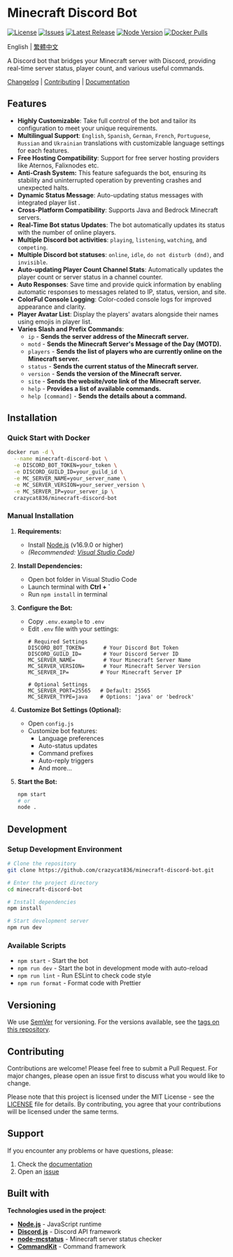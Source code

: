 # Minecraft Discord Bot

[![License](https://img.shields.io/github/license/crazycat836/minecraft-discord-bot?style=for-the-badge&color=5D6D7E)](LICENSE)
[![Issues](https://img.shields.io/github/issues/crazycat836/minecraft-discord-bot?style=for-the-badge&color=5D6D7E)](https://github.com/crazycat836/minecraft-discord-bot/issues)
[![Latest Release](https://img.shields.io/github/v/release/crazycat836/minecraft-discord-bot?style=for-the-badge&color=5D6D7E)](https://github.com/crazycat836/minecraft-discord-bot/releases)
[![Node Version](https://img.shields.io/node/v/minecraft-discord-bot?style=for-the-badge&color=5D6D7E)](package.json)
[![Docker Pulls](https://img.shields.io/docker/pulls/crazycat836/minecraft-discord-bot?style=for-the-badge&color=5D6D7E)](https://hub.docker.com/r/crazycat836/minecraft-discord-bot)

English | [繁體中文](README_zh-TW.md)

A Discord bot that bridges your Minecraft server with Discord, providing real-time server status, player count, and various useful commands.

[Changelog](CHANGELOG.md) | [Contributing](CONTRIBUTING.md) | [Documentation]()

## Features

- **Highly Customizable**: Take full control of the bot and tailor its configuration to meet your unique requirements.
- **Multilingual Support**: `English`, `Spanish`, `German`, `French`, `Portuguese`, `Russian` and `Ukrainian` translations with customizable language settings for each features.
- **Free Hosting Compatibility**: Support for free server hosting providers like Aternos, Falixnodes etc.
- **Anti-Crash System:** This feature safeguards the bot, ensuring its stability and uninterrupted operation by preventing crashes and unexpected halts.
- **Dynamic Status Message**: Auto-updating status messages with integrated player list .
- **Cross-Platform Compatibility**: Supports Java and Bedrock Minecraft servers.
- **Real-Time Bot status Updates**: The bot automatically updates its status with the number of online players.
- **Multiple Discord bot activities**: `playing`, `listening`, `watching`, and `competing`.
- **Multiple Discord bot statuses**: `online`, `idle`, `do not disturb (dnd)`, and `invisible`.
- **Auto-updating Player Count Channel Stats**: Automatically updates the player count or server status in a channel counter.
- **Auto Responses**: Save time and provide quick information by enabling automatic responses to messages related to IP, status, version, and site.
- **ColorFul Console Logging**: Color-coded console logs for improved appearance and clarity.
- **Player Avatar List**: Display the players' avatars alongside their names using emojis in player list.
- **Varies Slash and Prefix Commands**:
  - `ip` - **Sends the server address of the Minecraft server.**
  - `motd` - **Sends the Minecraft Server's Message of the Day (MOTD).**
  - `players` - **Sends the list of players who are currently online on the Minecraft server.**
  - `status` - **Sends the current status of the Minecraft server.**
  - `version` - **Sends the version of the Minecraft server.**
  - `site` - **Sends the website/vote link of the Minecraft server.**
  - `help` - **Provides a list of available commands.**
  - `help [command]` - **Sends the details about a command.**

## Installation

### Quick Start with Docker

```bash
docker run -d \
  --name minecraft-discord-bot \
  -e DISCORD_BOT_TOKEN=your_token \
  -e DISCORD_GUILD_ID=your_guild_id \
  -e MC_SERVER_NAME=your_server_name \
  -e MC_SERVER_VERSION=your_server_version \
  -e MC_SERVER_IP=your_server_ip \
  crazycat836/minecraft-discord-bot
```

### Manual Installation

1. **Requirements:**
   - Install [Node.js](https://nodejs.org/en/download/current) (v16.9.0 or higher)
   - _(Recommended: [Visual Studio Code](https://code.visualstudio.com/Download))_

2. **Install Dependencies:**
   - Open bot folder in Visual Studio Code
   - Launch terminal with **Ctrl + `**
   - Run `npm install` in terminal

3. **Configure the Bot:**
   - Copy `.env.example` to `.env`
   - Edit `.env` file with your settings:
     ```env
     # Required Settings
     DISCORD_BOT_TOKEN=      # Your Discord Bot Token
     DISCORD_GUILD_ID=       # Your Discord Server ID
     MC_SERVER_NAME=         # Your Minecraft Server Name
     MC_SERVER_VERSION=      # Your Minecraft Server Version
     MC_SERVER_IP=          # Your Minecraft Server IP

     # Optional Settings
     MC_SERVER_PORT=25565   # Default: 25565
     MC_SERVER_TYPE=java    # Options: 'java' or 'bedrock'
     ```

4. **Customize Bot Settings (Optional):**
   - Open `config.js`
   - Customize bot features:
     - Language preferences
     - Auto-status updates
     - Command prefixes
     - Auto-reply triggers
     - And more...

5. **Start the Bot:**
   ```bash
   npm start
   # or
   node .
   ```

## Development

### Setup Development Environment

```bash
# Clone the repository
git clone https://github.com/crazycat836/minecraft-discord-bot.git

# Enter the project directory
cd minecraft-discord-bot

# Install dependencies
npm install

# Start development server
npm run dev
```

### Available Scripts

- `npm start` - Start the bot
- `npm run dev` - Start the bot in development mode with auto-reload
- `npm run lint` - Run ESLint to check code style
- `npm run format` - Format code with Prettier

## Versioning

We use [SemVer](http://semver.org/) for versioning. For the versions available, see the [tags on this repository](https://github.com/crazycat836/minecraft-discord-bot/tags).

## Contributing

Contributions are welcome! Please feel free to submit a Pull Request. For major changes, please open an issue first to discuss what you would like to change.

Please note that this project is licensed under the MIT License - see the [LICENSE](LICENSE) file for details. By contributing, you agree that your contributions will be licensed under the same terms.

## Support

If you encounter any problems or have questions, please:
1. Check the [documentation]()
2. Open an [issue](https://github.com/crazycat836/minecraft-discord-bot/issues)

## Built with

**Technologies used in the project**:

- **[Node.js](https://nodejs.org/en/download)** - JavaScript runtime
- **[Discord.js](https://discord.js.org/)** - Discord API framework
- **[node-mcstatus](https://www.npmjs.com/package/node-mcstatus)** - Minecraft server status checker
- **[CommandKit](https://commandkit.js.org/)** - Command framework
